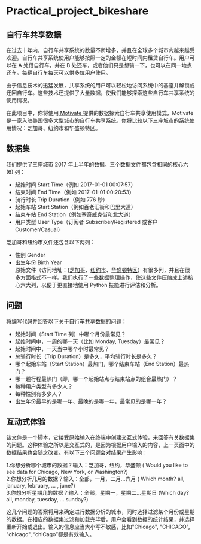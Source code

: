 # Practical_project_bikeshare
## 自行车共享数据  
在过去十年内，自行车共享系统的数量不断增多，并且在全球多个城市内越来越受欢迎。自行车共享系统使用户能够按照一定的金额在短时间内租赁自行车。用户可以在 A 处借自行车，并在 B 处还车，或者他们只是想骑一下，也可以在同一地点还车。每辆自行车每天可以供多位用户使用。  

由于信息技术的迅猛发展，共享系统的用户可以轻松地访问系统中的基座并解锁或还回自行车。这些技术还提供了大量数据，使我们能够探索这些自行车共享系统的使用情况。  

在此项目中，你将使用[ Motivate  ](https://www.motivateco.com/)提供的数据探索自行车共享使用模式，Motivate 是一家入驻美国很多大型城市的自行车共享系统。你将比较以下三座城市的系统使用情况：芝加哥、纽约市和华盛顿特区。  
## 数据集  
我们提供了三座城市 2017 年上半年的数据。三个数据文件都包含相同的核心六 (6) 列：    
  
* 起始时间 Start Time（例如 2017-01-01 00:07:57）  
* 结束时间 End Time（例如 2017-01-01 00:20:53）  
* 骑行时长 Trip Duration（例如 776 秒）  
* 起始车站 Start Station（例如百老汇街和巴里大道）  
* 结束车站 End Station（例如塞奇威克街和北大道）  
* 用户类型 User Type（订阅者 Subscriber/Registered 或客户Customer/Casual）  
  
芝加哥和纽约市文件还包含以下两列：  
   
* 性别 Gender  
* 出生年份 Birth Year  
原始文件（访问地址：([芝加哥](https://www.divvybikes.com/system-data)、[纽约市](https://www.citibikenyc.com/system-data)、[华盛顿特区](https://www.capitalbikeshare.com/system-data)）有很多列，并且在很多方面格式不一样。我们执行了一些[数据整理](https://en.wikipedia.org/wiki/Data_wrangling)操作，使这些文件压缩成上述核心六大列，以便于更直接地使用 Python 技能进行评估和分析。  
## 问题
将编写代码并回答以下关于自行车共享数据的问题：  

* 起始时间（Start Time 列）中哪个月份最常见？  
* 起始时间中，一周的哪一天（比如 Monday, Tuesday）最常见？  
* 起始时间中，一天当中哪个小时最常见？  
* 总骑行时长（Trip Duration）是多久，平均骑行时长是多久？  
* 哪个起始车站（Start Station）最热门，哪个结束车站（End Station）最热门？  
* 哪一趟行程最热门（即，哪一个起始站点与结束站点的组合最热门）？  
* 每种用户类型有多少人？  
* 每种性别有多少人？  
* 出生年份最早的是哪一年、最晚的是哪一年，最常见的是哪一年？  
## 互动式体验  
该文件是一个脚本，它接受原始输入在终端中创建交互式体验，来回答有关数据集的问题。这种体验之所以是交互式的，是因为根据用户输入的内容，上一页面中的数据结果也会随之改变。有以下三个问题会对结果产生影响：  
  
  1.你想分析哪个城市的数据？输入：芝加哥，纽约，华盛顿 ( Would you like to see data for Chicago, New York, or Washington?)  
  2.你想分析几月的数据？输入：全部，一月，二月…六月 ( Which month? all, january, february, ... , june?)  
  3.你想分析星期几的数据？输入：全部，星期一，星期二…星期日 (Which day? all, monday, tuesday, ... sunday?)  
    
这几个问题的答案将用来确定进行数据分析的城市，同时选择过滤某个月份或星期的数据。在相应的数据集过滤和加载完毕后，用户会看到数据的统计结果，并选择重新开始或退出。输入的信息应当大小写不敏感，比如"Chicago", "CHICAGO", "chicago", “chiCago”都是有效输入。  
  
